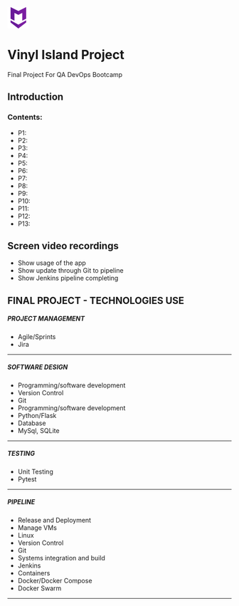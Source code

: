 ![alt text](https://github.com/adam-p/markdown-here/raw/master/src/common/images/icon48.png "Logo Title Text 1")

# Vinyl Island Project
Final Project For QA DevOps Bootcamp

##  Introduction



### Contents:

* P1:
* P2:
* P3:
* P4:
* P5:
* P6:
* P7:
* P8:
* P9:
* P10:
* P11:
* P12:
* P13:



## Screen video recordings
* Show usage of the app
* Show update through Git to pipeline
* Show Jenkins pipeline completing





## FINAL PROJECT - TECHNOLOGIES USE


##### PROJECT MANAGEMENT
* Agile/Sprints
* Jira
---

##### SOFTWARE DESIGN
* Programming/software development
* Version Control
* Git
* Programming/software development
* Python/Flask
* Database
* MySql, SQLite
-------------------------------

##### TESTING
* Unit Testing
* Pytest
-------------------------------

##### PIPELINE
* Release and Deployment
* Manage VMs
* Linux
* Version Control
* Git
* Systems integration and build
* Jenkins
* Containers
* Docker/Docker Compose
* Docker Swarm
-------------------------------

